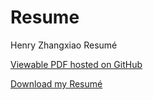 # Resume

Henry Zhangxiao Resumé

[Viewable PDF hosted on GitHub](https://github.com/HenryZhangxiao/Resume/blob/main/HenryZhangxiaoResumeLaTeX06252023.pdf)

[Download my Resumé](https://github.com/HenryZhangxiao/Resume/raw/main/HenryZhangxiaoResumeLaTeX04282023.pdf)
